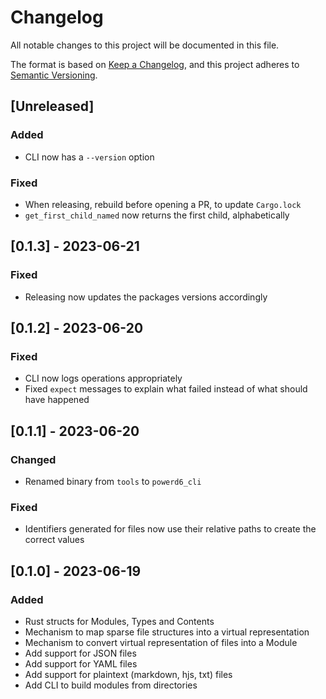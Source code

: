 # Changelog

All notable changes to this project will be documented in this file.

The format is based on [Keep a Changelog](https://keepachangelog.com/en/1.0.0/),
and this project adheres to [Semantic Versioning](https://semver.org/spec/v2.0.0.html).

## [Unreleased]

### Added

- CLI now has a `--version` option

### Fixed

- When releasing, rebuild before opening a PR, to update `Cargo.lock`
- `get_first_child_named` now returns the first child, alphabetically


## [0.1.3] - 2023-06-21

### Fixed

- Releasing now updates the packages versions accordingly

## [0.1.2] - 2023-06-20

### Fixed

- CLI now logs operations appropriately
- Fixed `expect` messages to explain what failed instead of what should have happened

## [0.1.1] - 2023-06-20

### Changed

- Renamed binary from `tools` to `powerd6_cli`

### Fixed

- Identifiers generated for files now use their relative paths to create the correct values

## [0.1.0] - 2023-06-19

### Added

- Rust structs for Modules, Types and Contents
- Mechanism to map sparse file structures into a virtual representation
- Mechanism to convert virtual representation of files into a Module
- Add support for JSON files
- Add support for YAML files
- Add support for plaintext (markdown, hjs, txt) files
- Add CLI to build modules from directories